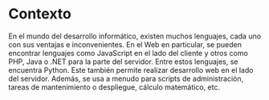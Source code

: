 # Contexto
En el mundo del desarrollo informático, existen muchos lenguajes, cada uno con sus ventajas e inconvenientes. En el Web en particular, se pueden encontrar lenguajes como JavaScript en el lado del cliente y otros como PHP, Java o .NET para la parte del servidor. Entre estos lenguajes, se encuentra Python. Este también permite realizar desarrollo web en el lado del servidor. Además, se usa a menudo para scripts de administración, tareas de mantenimiento o despliegue, cálculo matemático, etc.